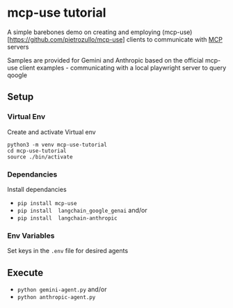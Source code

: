 # mcp-use tutorial
A simple barebones demo on creating and employing (mcp-use)[https://github.com/pietrozullo/mcp-use] clients to communicate with [MCP](https://modelcontextprotocol.io/introduction) servers

Samples are provided for Gemini and Anthropic based on the official mcp-use client examples - communicating with a local playwright server to query qoogle

## Setup

### Virtual Env
Create and activate Virtual env
```
python3 -m venv mcp-use-tutorial
cd mcp-use-tutorial
source ./bin/activate
```

### Dependancies
Install dependancies
* `pip install mcp-use`
* `pip install  langchain_google_genai` and/or
* `pip install  langchain-anthropic`


### Env Variables
Set keys in the `.env` file for desired agents

## Execute
* `python gemini-agent.py` and/or
* `python anthropic-agent.py`




